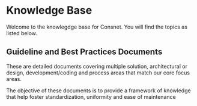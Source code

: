 # Knowledge Base

Welcome to the knowlegdge base for Consnet. You will find the topics as listed below. 

## Guideline and Best Practices Documents
These are detailed documents covering multiple solution, architectural or design, development/coding and process areas that match our core focus areas. 

The objective of these documents is to provide a framework of knowledge that help foster standardization, uniformity and ease of maintenance
<!--stackedit_data:
eyJoaXN0b3J5IjpbMTgxNTY0NTQzNl19
-->